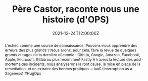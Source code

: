 ---
title: Père Castor, raconte nous une histoire (d'OPS)

event: Cloud Nord 2021
event_url: https://www.meetup.com/cafe-devops-lyon/

location: Lyon (to be defined)
address:
  street:
  city: Lyon
  region: RA
  postcode: '69000'
  country: France

summary: A l'approche d'Halloween, qu'est-ce qui fait le plus peur ?
abstract: "L'échec comme une source de connaissance. Pouvons-nous apprendre des erreurs des plus grands ?
Nous allons, pour cela, faire la revue de quelques grands outages de la dernière décennie : Github, Google, Amazon, Facebook, Apple, Microsoft, Gitlab ou plus récemment Fastly À travers la lecture des post-mortems des incidents, nous analyserons la root cause, la mise en place de la remédiation, et en extraire des bonnes pratiques

~ IaaS (Interruption as a Sageness) #HugOps"

date: "2021-12-24T12:00:00Z"
date_end: "2021-12-24T12:00:00Z"
all_day: false

publishDate: "2021-09-18T00:00:00Z"

authors: [David Aparicio]
tags: [SRE]

featured: false

image:
  caption: 'Image credit: [**Cloud Nord 2021**](https://www.cloudnord.fr/programme2021)'
  focal_point: Right

links:
url_code: ""
url_pdf: ""
url_slides: ""
url_video: ""

slides: ""
projects: []
---
